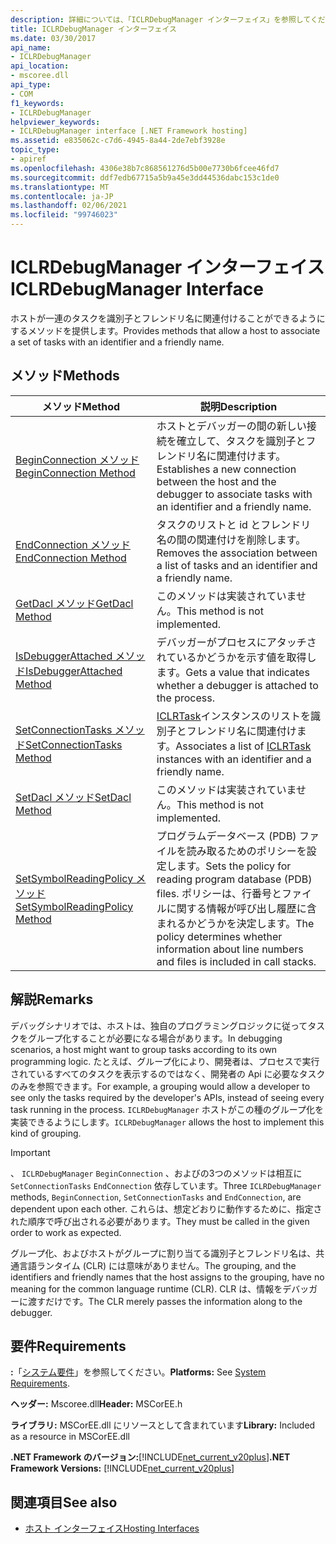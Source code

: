 ```yaml
---
description: 詳細については、「ICLRDebugManager インターフェイス」を参照してください。
title: ICLRDebugManager インターフェイス
ms.date: 03/30/2017
api_name:
- ICLRDebugManager
api_location:
- mscoree.dll
api_type:
- COM
f1_keywords:
- ICLRDebugManager
helpviewer_keywords:
- ICLRDebugManager interface [.NET Framework hosting]
ms.assetid: e835062c-c7d6-4945-8a44-2de7ebf3928e
topic_type:
- apiref
ms.openlocfilehash: 4306e38b7c868561276d5b00e7730b6fcee46fd7
ms.sourcegitcommit: ddf7edb67715a5b9a45e3dd44536dabc153c1de0
ms.translationtype: MT
ms.contentlocale: ja-JP
ms.lasthandoff: 02/06/2021
ms.locfileid: "99746023"
---
```

# <a name="iclrdebugmanager-interface"></a><span data-ttu-id="44d5a-103">ICLRDebugManager インターフェイス</span><span class="sxs-lookup"><span data-stu-id="44d5a-103">ICLRDebugManager Interface</span></span>

<span data-ttu-id="44d5a-104">ホストが一連のタスクを識別子とフレンドリ名に関連付けることができるようにするメソッドを提供します。</span><span class="sxs-lookup"><span data-stu-id="44d5a-104">Provides methods that allow a host to associate a set of tasks with an identifier and a friendly name.</span></span>  
  
## <a name="methods"></a><span data-ttu-id="44d5a-105">メソッド</span><span class="sxs-lookup"><span data-stu-id="44d5a-105">Methods</span></span>  
  
|<span data-ttu-id="44d5a-106">メソッド</span><span class="sxs-lookup"><span data-stu-id="44d5a-106">Method</span></span>|<span data-ttu-id="44d5a-107">説明</span><span class="sxs-lookup"><span data-stu-id="44d5a-107">Description</span></span>|  
|------------|-----------------|  
|[<span data-ttu-id="44d5a-108">BeginConnection メソッド</span><span class="sxs-lookup"><span data-stu-id="44d5a-108">BeginConnection Method</span></span>](iclrdebugmanager-beginconnection-method.md)|<span data-ttu-id="44d5a-109">ホストとデバッガーの間の新しい接続を確立して、タスクを識別子とフレンドリ名に関連付けます。</span><span class="sxs-lookup"><span data-stu-id="44d5a-109">Establishes a new connection between the host and the debugger to associate tasks with an identifier and a friendly name.</span></span>|  
|[<span data-ttu-id="44d5a-110">EndConnection メソッド</span><span class="sxs-lookup"><span data-stu-id="44d5a-110">EndConnection Method</span></span>](iclrdebugmanager-endconnection-method.md)|<span data-ttu-id="44d5a-111">タスクのリストと id とフレンドリ名の間の関連付けを削除します。</span><span class="sxs-lookup"><span data-stu-id="44d5a-111">Removes the association between a list of tasks and an identifier and a friendly name.</span></span>|  
|[<span data-ttu-id="44d5a-112">GetDacl メソッド</span><span class="sxs-lookup"><span data-stu-id="44d5a-112">GetDacl Method</span></span>](iclrdebugmanager-getdacl-method.md)|<span data-ttu-id="44d5a-113">このメソッドは実装されていません。</span><span class="sxs-lookup"><span data-stu-id="44d5a-113">This method is not implemented.</span></span>|  
|[<span data-ttu-id="44d5a-114">IsDebuggerAttached メソッド</span><span class="sxs-lookup"><span data-stu-id="44d5a-114">IsDebuggerAttached Method</span></span>](iclrdebugmanager-isdebuggerattached-method.md)|<span data-ttu-id="44d5a-115">デバッガーがプロセスにアタッチされているかどうかを示す値を取得します。</span><span class="sxs-lookup"><span data-stu-id="44d5a-115">Gets a value that indicates whether a debugger is attached to the process.</span></span>|  
|[<span data-ttu-id="44d5a-116">SetConnectionTasks メソッド</span><span class="sxs-lookup"><span data-stu-id="44d5a-116">SetConnectionTasks Method</span></span>](iclrdebugmanager-setconnectiontasks-method.md)|<span data-ttu-id="44d5a-117">[ICLRTask](iclrtask-interface.md)インスタンスのリストを識別子とフレンドリ名に関連付けます。</span><span class="sxs-lookup"><span data-stu-id="44d5a-117">Associates a list of [ICLRTask](iclrtask-interface.md) instances with an identifier and a friendly name.</span></span>|  
|[<span data-ttu-id="44d5a-118">SetDacl メソッド</span><span class="sxs-lookup"><span data-stu-id="44d5a-118">SetDacl Method</span></span>](iclrdebugmanager-setdacl-method.md)|<span data-ttu-id="44d5a-119">このメソッドは実装されていません。</span><span class="sxs-lookup"><span data-stu-id="44d5a-119">This method is not implemented.</span></span>|  
|[<span data-ttu-id="44d5a-120">SetSymbolReadingPolicy メソッド</span><span class="sxs-lookup"><span data-stu-id="44d5a-120">SetSymbolReadingPolicy Method</span></span>](iclrdebugmanager-setsymbolreadingpolicy-method.md)|<span data-ttu-id="44d5a-121">プログラムデータベース (PDB) ファイルを読み取るためのポリシーを設定します。</span><span class="sxs-lookup"><span data-stu-id="44d5a-121">Sets the policy for reading program database (PDB) files.</span></span> <span data-ttu-id="44d5a-122">ポリシーは、行番号とファイルに関する情報が呼び出し履歴に含まれるかどうかを決定します。</span><span class="sxs-lookup"><span data-stu-id="44d5a-122">The policy determines whether information about line numbers and files is included in call stacks.</span></span>|  
  
## <a name="remarks"></a><span data-ttu-id="44d5a-123">解説</span><span class="sxs-lookup"><span data-stu-id="44d5a-123">Remarks</span></span>  

 <span data-ttu-id="44d5a-124">デバッグシナリオでは、ホストは、独自のプログラミングロジックに従ってタスクをグループ化することが必要になる場合があります。</span><span class="sxs-lookup"><span data-stu-id="44d5a-124">In debugging scenarios, a host might want to group tasks according to its own programming logic.</span></span> <span data-ttu-id="44d5a-125">たとえば、グループ化により、開発者は、プロセスで実行されているすべてのタスクを表示するのではなく、開発者の Api に必要なタスクのみを参照できます。</span><span class="sxs-lookup"><span data-stu-id="44d5a-125">For example, a grouping would allow a developer to see only the tasks required by the developer's APIs, instead of seeing every task running in the process.</span></span> <span data-ttu-id="44d5a-126">`ICLRDebugManager` ホストがこの種のグループ化を実装できるようにします。</span><span class="sxs-lookup"><span data-stu-id="44d5a-126">`ICLRDebugManager` allows the host to implement this kind of grouping.</span></span>  
  
> [!IMPORTANT]
> <span data-ttu-id="44d5a-127">、 `ICLRDebugManager` `BeginConnection` 、およびの3つのメソッドは相互に `SetConnectionTasks` `EndConnection` 依存しています。</span><span class="sxs-lookup"><span data-stu-id="44d5a-127">Three `ICLRDebugManager` methods, `BeginConnection`, `SetConnectionTasks` and `EndConnection`, are dependent upon each other.</span></span> <span data-ttu-id="44d5a-128">これらは、想定どおりに動作するために、指定された順序で呼び出される必要があります。</span><span class="sxs-lookup"><span data-stu-id="44d5a-128">They must be called in the given order to work as expected.</span></span>  
  
 <span data-ttu-id="44d5a-129">グループ化、およびホストがグループに割り当てる識別子とフレンドリ名は、共通言語ランタイム (CLR) には意味がありません。</span><span class="sxs-lookup"><span data-stu-id="44d5a-129">The grouping, and the identifiers and friendly names that the host assigns to the grouping, have no meaning for the common language runtime (CLR).</span></span> <span data-ttu-id="44d5a-130">CLR は、情報をデバッガーに渡すだけです。</span><span class="sxs-lookup"><span data-stu-id="44d5a-130">The CLR merely passes the information along to the debugger.</span></span>  
  
## <a name="requirements"></a><span data-ttu-id="44d5a-131">要件</span><span class="sxs-lookup"><span data-stu-id="44d5a-131">Requirements</span></span>  

 <span data-ttu-id="44d5a-132">**:**「[システム要件](../../get-started/system-requirements.md)」を参照してください。</span><span class="sxs-lookup"><span data-stu-id="44d5a-132">**Platforms:** See [System Requirements](../../get-started/system-requirements.md).</span></span>  
  
 <span data-ttu-id="44d5a-133">**ヘッダー:** Mscoree.dll</span><span class="sxs-lookup"><span data-stu-id="44d5a-133">**Header:** MSCorEE.h</span></span>  
  
 <span data-ttu-id="44d5a-134">**ライブラリ:** MSCorEE.dll にリソースとして含まれています</span><span class="sxs-lookup"><span data-stu-id="44d5a-134">**Library:** Included as a resource in MSCorEE.dll</span></span>  
  
 <span data-ttu-id="44d5a-135">**.NET Framework のバージョン:**[!INCLUDE[net_current_v20plus](../../../../includes/net-current-v20plus-md.md)]</span><span class="sxs-lookup"><span data-stu-id="44d5a-135">**.NET Framework Versions:** [!INCLUDE[net_current_v20plus](../../../../includes/net-current-v20plus-md.md)]</span></span>  
  
## <a name="see-also"></a><span data-ttu-id="44d5a-136">関連項目</span><span class="sxs-lookup"><span data-stu-id="44d5a-136">See also</span></span>

- [<span data-ttu-id="44d5a-137">ホスト インターフェイス</span><span class="sxs-lookup"><span data-stu-id="44d5a-137">Hosting Interfaces</span></span>](hosting-interfaces.md)

